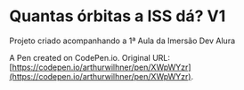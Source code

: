 # Quantas órbitas a ISS dá? V1

Projeto criado acompanhando a 1ª Aula da Imersão Dev Alura

A Pen created on CodePen.io. Original URL: [https://codepen.io/arthurwilhner/pen/XWpWYzr](https://codepen.io/arthurwilhner/pen/XWpWYzr).


